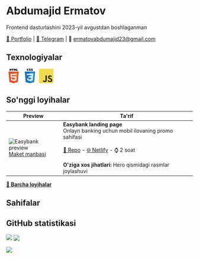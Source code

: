 # Abdumajid Ermatov

Frontend dasturlashini 2023-yil avgustdan boshlaganman

[💼 Portfolio](https://abdulmajid) | [💬 Telegram](https://t.me/teacher_abdumalik) | 📧 ermatovabdumajid23@gmail.com


## Texnologiyalar

<p align="left">
  <a href="https://www.w3.org/html/" target="_blank" rel="noreferrer"><img src="https://raw.githubusercontent.com/devicons/devicon/master/icons/html5/html5-original-wordmark.svg" alt="html5" width="40" height="40"/></a>
  <a href="https://www.w3schools.com/css/" target="_blank" rel="noreferrer"><img src="https://raw.githubusercontent.com/devicons/devicon/master/icons/css3/css3-original-wordmark.svg" alt="css3" width="40" height="40"/></a>
  <a href="https://developer.mozilla.org/en-US/docs/Web/JavaScript" target="_blank" rel="noreferrer"><img src="https://raw.githubusercontent.com/devicons/devicon/master/icons/javascript/javascript-original.svg" alt="javascript" width="40" height="40"/></a
</p>


## So'nggi loyihalar

| Preview | Ta'rif |
|---|---|
| <img src="https://res.cloudinary.com/dz209s6jk/image/upload/q_auto,w_700/Challenges/o4iyywkwjc31epcmsmyo.jpg" alt="Easybank preview" width="250"/><br>[Maket manbasi](https://www.frontendmentor.io/challenges/easybank-landing-page-WaUhkoDN) | **Easybank landing page** <br>Onlayn banking uchun mobil ilovaning promo sahifasi <br><br> <a href="https://github.com/Ermatov-Abdulmajid/easy-bank">🧾 Repo</a> - <a href="https://easybank-vvn.netlify.app/" target="_blank">🌐 Netlify</a> - ⌚ 2 soat<br><br> **O'ziga xos jihatlari:** Hero qismidagi rasmlar joylashuvi |

**<a href="https://Ermatov-Abdulmajid" target="_blank">💼 Barcha loyihalar</a>**


## Sahifalar

## GitHub statistikasi
<p><img align="left" src="https://github-readme-stats.vercel.app/api/top-langs?username=ermatov-abdulmajid&show_icons=true&locale=en&layout=compact" ermatov-abdulmajid" /></p>

<p>&nbsp;<img align="center" src="https://github-readme-stats.vercel.app/api?username=ermatov-abdulmajid&show_icons=true&locale=en" ermatov-abdulmajid" /></p>

<p><img align="center" src="https://github-readme-streak-stats.herokuapp.com/?user=ermatov-abdulmajid&" ermatov-abdulmajid" /></p>

